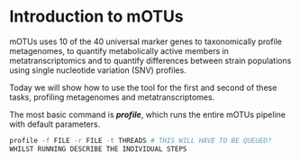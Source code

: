 # Introduction to mOTUs

mOTUs uses 10 of the 40 universal marker genes to taxonomically profile metagenomes, to quantify metabolically active members in metatranscriptomics and to quantify differences between strain populations using single nucleotide variation (SNV) profiles.

Today we will show how to use the tool for the first and second of these tasks, profiling metagenomes and metatranscriptomes.

The most basic command is ***profile***, which runs the entire mOTUs pipeline with default parameters.

```bash
profile -f FILE -r FILE -t THREADS # THIS WILL HAVE TO BE QUEUED?
WHILST RUNNING DESCRIBE THE INDIVIDUAL STEPS
```

